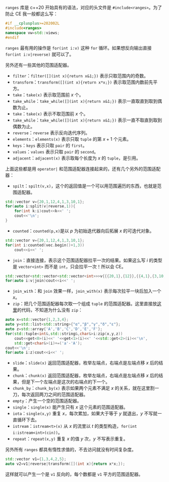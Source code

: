 `ranges` 库是 c++20 开始具有的语法，对应的头文件是 `#include<ranges>`。为了防止 CE 我一般都这么写：
```cpp
#if __cplusplus>=202002L
#include<ranges>
namespace vw=std::views;
#endif
```

`ranges` 最有用的操作是 `for(int i:v)` 这种 `for` 循环。如果想反向输出直接 `for(int i:v|reverse)` 就可以了。

另外还有一些其他的范围适配器。
- `filter`：`filter([](int x){return x&1;})` 表示只取范围内的奇数。
- `transform`：`transform([](int x){return x*x;})` 表示取范围内数前先平方。
- `take`：`take(x)` 表示取范围前 $x$ 个。
- `take_while`：`take_while([](int x){return x&1;})` 表示一直取直到取到偶数为止。
- `take`：`take(x)` 表示不取范围前 $x$ 个。
- `take_while`：`take_while([](int x){return x&1;})` 表示一直不取直到取到偶数为止。
- `reverse`：`reverse` 表示反向迭代序列。
- `elements`：`elements(x)` 表示只取 `tuple` 的第 $x+1$ 个元素。
- `keys`：`keys` 表示只取 `pair` 的 `first`。
- `values`：`values` 表示只取 `pair` 的 `second`。
- `adjacent`：`adjacent(x)` 表示取每个长度为 $x$ 的 `tuple`，是引用。

上面这些都是用 `operator|` 和范围适配器连接起来的，还有几个另外的范围适配器：
- `spilt`：`spilt(v,x)`，这个的返回值是一个可以用范围遍历的东西，也就是范围适配器。
```cpp
std::vector v={20,1,12,4,1,3,10,1};
for(auto i:split(v|reverse,1)){
	for(int k:i)cout<<k<<' ';
	cout<<'\n';
}
```
- `counted`：`counted(p,x)`是以 $p$ 为初始迭代器向后拓展 $x$ 的可迭代对象。
```cpp
std::vector v={20,1,12,4,1,3,10,1};
for(int i:counted(vec.begin()+1,3))
	cout<<i<<' ';

```
- `join`：直接连接，表示这个范围适配器拉平一次的结果。如果这么写 $i$ 的类型是 `vector<int>` 而不是 `int`，只会拉平一次！所以会 CE。
```cpp
std::vector<std::vector<std::vector<int>>>v{{{20,1},{12}},{{4,1},{3,10,1}}};
for(auto i:v|join)cout<<i<<' ';
```
- `join_with`：和 `join` 效果一样，`join_with(x)` 表示每次拉平一块后加入一个 $x$。
- `zip`：把几个范围适配器每次取一个组成 `tuple` 的范围适配器。这里直接放[这里](https://zh.cppreference.com/w/cpp/ranges/zip_view)的代码，不知道为什么没有 `zip`：
```cpp
auto x=std::vector{1,2,3,4};
auto y=std::list<std::string>{"α","β","γ","δ","ε"};
auto z=std::array{'A','B','C','D','E','F'};
for(std::tuple<int&,std::string&,char&>i:zip(x,y,z))
	cout<<get<0>(i)<<' '<<get<1>(i)<<' '<<std::get<2>(i)<<'\n',
	std::get<char&>(i)+=('a'-'A');
cout<<'\n';
for(auto i:z)cout<<i<<' ';
```
- `slide`：`slide(x)` 返回范围适配器，枚举左端点，右端点是左端点移 $x$ 后的结果。
- `chunk`：`chunk(x)` 返回范围适配器，枚举左端点，右端点是左端点移 $x$ 后的结果，但是下一个左端点是这次的右端点的下一个。
- `chunk_by`：`chunk_by(x)` 表示如果两个元素不满足 $x$ 的关系，就在这里割一刀，每次返回两刀之间的范围适配器。
- `empty`：产生一个空的范围适配器。
- `single`：`single(x)` 能产生只有 $x$ 这个元素的范围适配器。
- `iota`：`single(x,y)` 重复 $x$，每次累加，如果大于等于 $y$ 就退出，$y$ 不写就一直循环下去。
- `istream`：`istream<t>(x)` 从 $x$ 的流里以 $t$ 的类型构造，`for(int i:istream<int>(cin))`。
- `repeat`：`repeat(x,y)` 重复 $x$ 的值 $y$ 次，$y$ 不写表示重复。

另外所有 `ranges` 都具有惰性求值的，不去访问就没有时间复杂度。
```cpp
std::vector v1={1,3,4,2,5};
auto v2=v1|reverse|transform([](int x){return x*x;});
```
这样就可以产生一个是 `v1` 反向的，每个数都是 `v1` 平方的范围适配器。